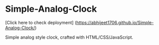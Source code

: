 # **Simple-Analog-Clock**

[Click here to check deployment] (https://abhijeet1706.github.io/Simple-Analog-Clock/)

Simple analog style clock, crafted with HTML/CSS/JavaScript.
